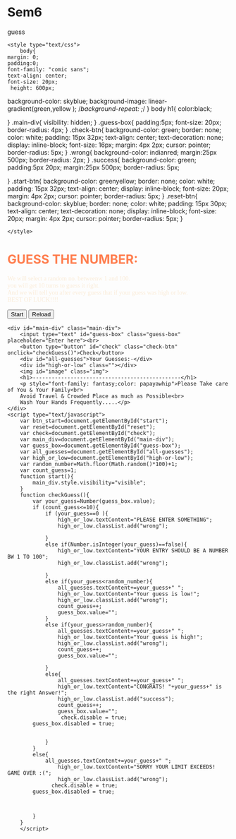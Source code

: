 # Sem6
guess 
<html>
<head>
	<title></title>

	<style type="text/css">
		body{
	margin: 0;
	padding:0;
	font-family: "comic sans";
	text-align: center;
	font-size: 20px;
	 height: 600px;
  background-color: skyblue;
  background-image: linear-gradient(green,yellow ); 
 /*background-repeat: ;*/
}
body h1{
	color:black;

}
.main-div{
	visibility: hidden;
}
.guess-box{
	padding:5px;
	font-size: 20px;
	border-radius: 4px;
}
.check-btn{
  background-color: green;
  border: none;
  color: white;
  padding: 15px 32px;
  text-align: center;
  text-decoration: none;
  display: inline-block;
  font-size: 16px;
  margin: 4px 2px;
  cursor: pointer;
  border-radius: 5px;
}
.wrong{
	background-color: indianred;
	margin:25px 500px;
	border-radius: 2px;
}
.success{
	background-color: green;
	padding:5px 20px;
	margin:25px 500px;
	border-radius: 5px;

}
.start-btn{
	background-color: greenyellow;
    border: none;
  color: white;
  padding: 15px 32px;
  text-align: center;
  display: inline-block;
  font-size: 20px;
  margin: 4px 2px;
  cursor: pointer;
  border-radius: 5px;
}
.reset-btn{
	background-color: skyblue;
  border: none;
  color: white;
  padding: 15px 30px;
  text-align: center;
  text-decoration: none;
  display: inline-block;
  font-size: 20px;
  margin: 4px 2px;
  cursor: pointer;
  border-radius: 5px;
}

	</style>



</head>
<body>
	<h1 style="color: coral">GUESS THE NUMBER:</h1>
	<p style="color: antiquewhite; font-family: cursive">We will select a random no. betweenw 1 and 100.<br>
		you will get 10 turns to guess it right.<br>
		And we will tell you after every guess that if your guess was high or low.<br>
		BEST OF LUCK!!!!<br>
	</p>
	<button type="button" id="start" class="start-btn" onclick="start()">Start</button>
	<button type="button" id="reset" class="reset-btn" onclick="window.location.reload()">Reload</button>

	<div id="main-div" class="main-div">
		<input type="text" id="guess-box" class="guess-box" placeholder="Enter here"><br>
		<button type="button" id="check" class="check-btn" onclick="checkGuess()">Check</button>
		<div id="all-guesses">Your Guesses:-</div>
		<div id="high-or-low" class=""></div>
		<img id="image" class="img">
        <h1>-----------------------------------------------</h1>
        <p style="font-family: fantasy;color: papayawhip">Please Take care of You & Your Family<br>
        Avoid Travel & Crowded Place as much as Possible<br>
        Wash Your Hands Frequently.....</p>
	</div>
	<script type="text/javascript">
		var btn_start=document.getElementById("start");
		var reset=document.getElementById("reset");
		var check=document.getElementById("check");
		var main_div=document.getElementById("main-div");
		var guess_box=document.getElementById("guess-box");
		var all_guesses=document.getElementById("all-guesses");
		var high_or_low=document.getElementById("high-or-low");
		var random_number=Math.floor(Math.random()*100)+1;
		var count_guess=1;
		function start(){
			main_div.style.visibility="visible";
		}
		function checkGuess(){
			var your_guess=Number(guess_box.value);
			if (count_guess<=10){
				if (your_guess==0 ){
					high_or_low.textContent="PLEASE ENTER SOMETHING";
                    high_or_low.classList.add("wrong");

				}
				else if(Number.isInteger(your_guess)==false){
					high_or_low.textContent="YOUR ENTRY SHOULD BE A NUMBER BW 1 TO 100";
                    high_or_low.classList.add("wrong");

				}
				else if(your_guess<random_number){
					all_guesses.textContent+=your_guess+" ";
					high_or_low.textContent="Your guess is low!";
                    high_or_low.classList.add("wrong");
                    count_guess++;
                    guess_box.value="";
				}
				else if(your_guess>random_number){
					all_guesses.textContent+=your_guess+" ";
					high_or_low.textContent="Your guess is high!";
                    high_or_low.classList.add("wrong");
                    count_guess++;
                    guess_box.value="";

				}
				else{
					all_guesses.textContent+=your_guess+" ";
					high_or_low.textContent="CONGRATS! "+your_guess+" is the right Answer!";
                    high_or_low.classList.add("success");
                    count_guess++;
                    guess_box.value="";
                     check.disable = true;
			guess_box.disabled = true;


				}
			}
			else{
				all_guesses.textContent+=your_guess+" ";
					high_or_low.textContent="SORRY YOUR LIMIT EXCEEDS! GAME OVER :(";
                    high_or_low.classList.add("wrong");
                  check.disable = true;
			guess_box.disabled = true;



			}
		}
		</script>
</body>
</html> 
